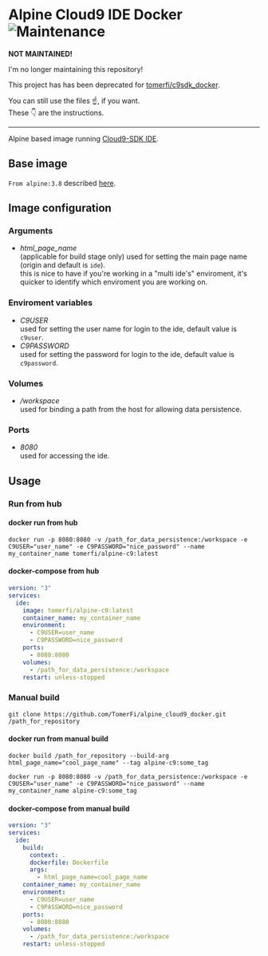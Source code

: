 # Alpine Cloud9 IDE Docker</br>![Maintenance](https://img.shields.io/maintenance/no/2019.svg)

**NOT MAINTAINED!**

I'm no longer maintaining this repository!

This project has has been deprecated for [tomerfi/c9sdk_docker](https://github.com/TomerFi/c9sdk_docker).

You can still use the files :point_up:, if you want.</br>
These :point_down: are the instructions.

__________________________________________

Alpine based image running [Cloud9-SDK IDE](https://cloud9-sdk.readme.io/). </br>

## Base image
`From alpine:3.8` described [here](https://hub.docker.com/_/alpine).

## Image configuration
### Arguments
- *html_page_name*</br>
(applicable for build stage only) used for setting the main page name (origin and default is `ide`).</br>
this is nice to have if you're working in a "multi ide's" enviroment, it's quicker to identify which enviroment you are working on.
### Enviroment variables
- *C9USER*</br>
used for setting the user name for login to the ide, default value is `c9user`.
- *C9PASSWORD*</br>
used for setting the password for login to the ide, default value is `c9password`.
### Volumes
- */workspace*</br>
used for binding a path from the host for allowing data persistence.
### Ports
- *8080*</br>
used for accessing the ide.
## Usage
### Run from hub
#### docker run from hub
```text
docker run -p 8080:8080 -v /path_for_data_persistence:/workspace -e C9USER="user_name" -e C9PASSWORD="nice_password" --name my_container_name tomerfi/alpine-c9:latest
```
#### docker-compose from hub
```yaml
version: "3"
services:
  ide:
    image: tomerfi/alpine-c9:latest
    container_name: my_container_name
    environment:
      - C9USER=user_name
      - C9PASSWORD=nice_password
    ports:
      - 8080:8080
    volumes:
      - /path_for_data_persistence:/workspace
    restart: unless-stopped
```

### Manual build
```text
git clone https://github.com/TomerFi/alpine_cloud9_docker.git /path_for_repository
```
#### docker run from manual build
```text
docker build /path_for_repository --build-arg html_page_name="cool_page_name" --tag alpine-c9:some_tag
```
```text
docker run -p 8080:8080 -v /path_for_data_persistence:/workspace -e C9USER="user_name" -e C9PASSWORD="nice_password" --name my_container_name alpine-c9:some_tag
```
#### docker-compose from manual build
```yaml
version: "3"
services:
  ide:
    build:
      context: .
      dockerfile: Dockerfile
      args:
        - html_page_name=cool_page_name
    container_name: my_container_name
    environment:
      - C9USER=user_name
      - C9PASSWORD=nice_password
    ports:
      - 8080:8080
    volumes:
      - /path_for_data_persistence:/workspace
    restart: unless-stopped

```

